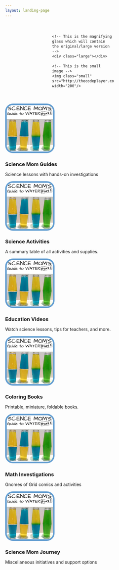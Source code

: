 ```yaml
---
layout: landing-page
---
```


<script src='https://cdnjs.cloudflare.com/ajax/libs/prefixfree/1.0.7/prefixfree.min.js'></script>
<style class="cp-pen-styles">/*Some CSS*/
* {margin: 0; padding: 0;}
.magnify {width: 200px; margin: 50px auto; position: relative; cursor: none}

/*Lets create the magnifying glass*/
.large {
	width: 175px; height: 175px;
	position: absolute;
	border-radius: 100%;
	
	/*Multiple box shadows to achieve the glass effect*/
	box-shadow: 0 0 0 7px rgba(255, 255, 255, 0.85), 
	0 0 7px 7px rgba(0, 0, 0, 0.25), 
	inset 0 0 40px 2px rgba(0, 0, 0, 0.25);
	
	/*hide the glass by default*/
	display: none;
}

/*To solve overlap bug at the edges during magnification*/
.small { display: block; }</style>

<div class="container">
<!-- Lets make a simple image magnifier -->
<div class="magnify">
	
	<!-- This is the magnifying glass which will contain the original/large version -->
	<div class="large"></div>
	
	<!-- This is the small image -->
	<img class="small" src="http://thecodeplayer.com/uploads/media/iphone.jpg" width="200"/>
	
</div>

<script src='//production-assets.codepen.io/assets/common/stopExecutionOnTimeout-b2a7b3fe212eaa732349046d8416e00a9dec26eb7fd347590fbced3ab38af52e.js'></script><script src='//cdnjs.cloudflare.com/ajax/libs/jquery/2.1.3/jquery.min.js'></script>
<script>$(document).ready(function(){

	var native_width = 0;
	var native_height = 0;
  $(".large").css("background","url('" + $(".small").attr("src") + "') no-repeat");

	//Now the mousemove function
	$(".magnify").mousemove(function(e){
		//When the user hovers on the image, the script will first calculate
		//the native dimensions if they don't exist. Only after the native dimensions
		//are available, the script will show the zoomed version.
		if(!native_width && !native_height)
		{
			//This will create a new image object with the same image as that in .small
			//We cannot directly get the dimensions from .small because of the 
			//width specified to 200px in the html. To get the actual dimensions we have
			//created this image object.
			var image_object = new Image();
			image_object.src = $(".small").attr("src");
			
			//This code is wrapped in the .load function which is important.
			//width and height of the object would return 0 if accessed before 
			//the image gets loaded.
			native_width = image_object.width;
			native_height = image_object.height;
		}
		else
		{
			//x/y coordinates of the mouse
			//This is the position of .magnify with respect to the document.
			var magnify_offset = $(this).offset();
			//We will deduct the positions of .magnify from the mouse positions with
			//respect to the document to get the mouse positions with respect to the 
			//container(.magnify)
			var mx = e.pageX - magnify_offset.left;
			var my = e.pageY - magnify_offset.top;
			
			//Finally the code to fade out the glass if the mouse is outside the container
			if(mx < $(this).width() && my < $(this).height() && mx > 0 && my > 0)
			{
				$(".large").fadeIn(100);
			}
			else
			{
				$(".large").fadeOut(100);
			}
			if($(".large").is(":visible"))
			{
				//The background position of .large will be changed according to the position
				//of the mouse over the .small image. So we will get the ratio of the pixel
				//under the mouse pointer with respect to the image and use that to position the 
				//large image inside the magnifying glass
				var rx = Math.round(mx/$(".small").width()*native_width - $(".large").width()/2)*-1;
				var ry = Math.round(my/$(".small").height()*native_height - $(".large").height()/2)*-1;
				var bgp = rx + "px " + ry + "px";
				
				//Time to move the magnifying glass with the mouse
				var px = mx - $(".large").width()/2;
				var py = my - $(".large").height()/2;
				//Now the glass moves with the mouse
				//The logic is to deduct half of the glass's width and height from the 
				//mouse coordinates to place it with its center at the mouse coordinates
				
				//If you hover on the image now, you should see the magnifying glass in action
				$(".large").css({left: px, top: py, backgroundPosition: bgp});
			}
		}
	})
})
//# sourceURL=pen.js
</script>
</div>















<style>
#rcorners3 {
    border-radius: 25px;
    border: 5px solid #629DD1;
    background: url(paper.gif);
    background-position: left top;
    padding: 0px;
    width: 150px;
    height: 150px;
}
</style>
	
<div class="container">
		<div class="row 0%">
			<div class="4u 6u$(xsmall)">
				<a href="sciencemom.html" style="display:block; text-decoration:none;">
				<section class="special box">
					<img id="rcorners3" src="images/SMG1/SMG1square.png" style="width:150px;height: 150px;">
					<!--<i class="icon fa-rocket major"></i>-->
					<h3>Science Mom Guides</h3>
					<p>Science lessons with hands-on investigations</p>
				</section>
				</a>
			</div>
			<div class="4u 6u$(xsmall)">
				<a href="sciencemom.html" style="display:block; text-decoration:none;">
				<section class="special box">
					<img id="rcorners3" src="images/SMG1/SMG1square.png" style="width:150px;height: 150px;">
					<!--<i class="icon fa-rocket major"></i>-->
					<h3>Science Activities</h3>
					<p>A summary table of all activities and supplies.</p>
				</section>
				</a>
			</div>
			<div class="4u 6u$(xsmall)">
				<a href="sciencemom.html" style="display:block; text-decoration:none;">
				<section class="special box">
					<img id="rcorners3" src="images/SMG1/SMG1square.png" style="width:150px;height: 150px;">
					<!--<i class="icon fa-rocket major"></i>-->
					<h3>Education Videos</h3>
					<p>Watch science lessons, tips for teachers, and more.</p>
				</section>
				</a>
			</div>
			<div class="4u 6u$(xsmall)">
				<a href="sciencemom.html" style="display:block; text-decoration:none;">
				<section class="special box">
					<img id="rcorners3" src="images/SMG1/SMG1square.png" style="width:150px;height: 150px;">
					<!--<i class="icon fa-rocket major"></i>-->
					<h3>Coloring Books</h3>
					<p>Printable, miniature, foldable books.</p>
				</section>
				</a>
			</div>
			<div class="4u 6u$(xsmall)">
				<a href="sciencemom.html" style="display:block; text-decoration:none;">
				<section class="special box">
					<img id="rcorners3" src="images/SMG1/SMG1square.png" style="width:150px;height: 150px;">
					<!--<i class="icon fa-rocket major"></i>-->
					<h3>Math Investigations</h3>
					<p>Gnomes of Grid comics and activities</p>
				</section>
				</a>
			</div>
			<div class="4u 6u$(xsmall)">
				<a href="sciencemom.html" style="display:block; text-decoration:none;">
				<section class="special box">
					<img id="rcorners3" src="images/SMG1/SMG1square.png" style="width:150px;height: 150px;">
					<!--<i class="icon fa-rocket major"></i>-->
					<h3>Science Mom Journey</h3>
					<p>Miscellaneous initiatives and support options</p>
				</section>
				</a>
			</div>
		</div>
	</div>
	


